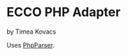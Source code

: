 
# ECCO PHP Adapter
by Timea Kovacs

Uses [PhpParser](https://github.com/oliverklee/phpparser "PhpParser").
